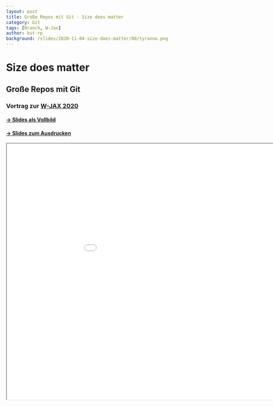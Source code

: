 ```yaml
---
layout: post
title: Große Repos mit Git - Size does matter
category: Git
tags: [Branch, W-Jax]
author: bst-rp
background: /slides/2020-11-04-size-does-matter/00/tyranno.png
---
```



# Size does matter
## Große Repos mit Git

### Vortrag zur [W-JAX 2020](https://jax.de/)

#### [-> Slides als Vollbild](/slides/2020-11-04-size-does-matter/)
#### [-> Slides zum Ausdrucken](/slides/2020-11-04-size-does-matter?print-pdf)

<iframe src="/slides/2020-11-04-size-does-matter" width="1024" height="700" name="Slides embedded">
  [**To Branch or Not to Branch**](/slides/2020-11-04-size-does-matter)
</iframe>
